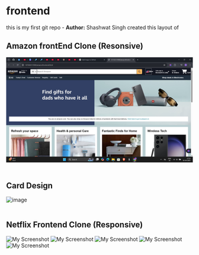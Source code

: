 # frontend
<strond>this is my first git repo - **Author:** Shashwat Singh
created this layout of 


##  Amazon frontEnd Clone (Resonsive)



![image](https://github.com/itsshashwatsingh/amazon-clone-frontend/blob/main/Screenshot%202025-04-03%20175317.png?raw=true)<br><br>


##  Card Design
  



![image](https://github.com/itsshashwatsingh/frontend/blob/main/Screenshot%202025-04-04%20180133.png?raw=true)<br><br>


##  Netflix Frontend Clone (Responsive)

<img src="https://github.com/itsshashwatsingh/frontend/blob/main/Screenshot%202025-04-09%20000040.png" alt="My Screenshot" width="500"/> <img src="https://github.com/itsshashwatsingh/frontend/blob/main/Screenshot%202025-04-11%20001817.png" alt="My Screenshot" height="300"/> 
<img src="https://github.com/itsshashwatsingh/frontend/blob/main/Screenshot%202025-04-11%20002043.png" alt="My Screenshot" height="400"/> 
<img src="https://github.com/itsshashwatsingh/frontend/blob/main/Screenshot%202025-04-11%20002217.png" alt="My Screenshot" height="400"/> 
<img src="https://github.com/itsshashwatsingh/frontend/blob/main/Screenshot%202025-04-11%20002259.png" alt="My Screenshot" height="400"/> 




